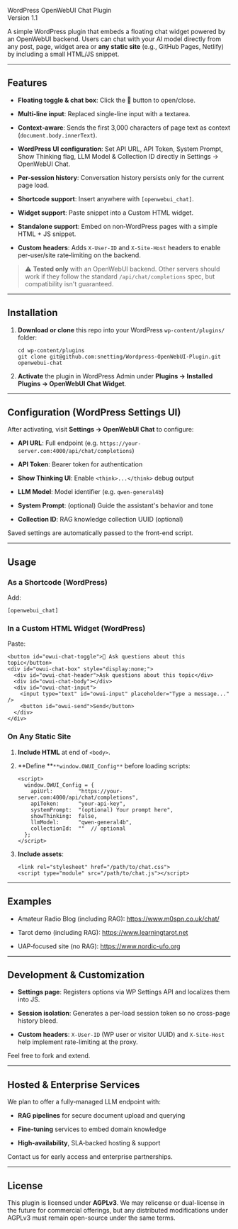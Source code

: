 WordPress OpenWebUI Chat Plugin\
Version 1.1

A simple WordPress plugin that embeds a floating chat widget powered by an OpenWebUI backend. Users can chat with your AI model directly from any post, page, widget area or **any static site** (e.g., GitHub Pages, Netlify) by including a small HTML/JS snippet.

* * * * *

Features
--------

-   **Floating toggle & chat box**: Click the 💬 button to open/close.

-   **Multi-line input**: Replaced single-line input with a textarea.

-   **Context‑aware**: Sends the first 3,000 characters of page text as context (`document.body.innerText`).

-   **WordPress UI configuration**: Set API URL, API Token, System Prompt, Show Thinking flag, LLM Model & Collection ID directly in Settings → OpenWebUI Chat.

-   **Per-session history**: Conversation history persists only for the current page load.

-   **Shortcode support**: Insert anywhere with `[openwebui_chat]`.

-   **Widget support**: Paste snippet into a Custom HTML widget.

-   **Standalone support**: Embed on non‑WordPress pages with a simple HTML + JS snippet.

-   **Custom headers**: Adds `X-User-ID` and `X-Site-Host` headers to enable per-user/site rate‑limiting on the backend.

> ⚠️ **Tested only** with an OpenWebUI backend. Other servers should work if they follow the standard `/api/chat/completions` spec, but compatibility isn't guaranteed.

* * * * *

Installation
------------

1.  **Download or clone** this repo into your WordPress `wp-content/plugins/` folder:

    ```
    cd wp-content/plugins
    git clone git@github.com:snetting/Wordpress-OpenWebUI-Plugin.git openwebui-chat
    ```

2.  **Activate** the plugin in WordPress Admin under **Plugins → Installed Plugins → OpenWebUI Chat Widget**.

* * * * *

Configuration (WordPress Settings UI)
-------------------------------------

After activating, visit **Settings → OpenWebUI Chat** to configure:

-   **API URL**: Full endpoint (e.g. `https://your-server.com:4000/api/chat/completions`)

-   **API Token**: Bearer token for authentication

-   **Show Thinking UI**: Enable `<think>...</think>` debug output

-   **LLM Model**: Model identifier (e.g. `qwen-general4b`)

-   **System Prompt**: (optional) Guide the assistant's behavior and tone

-   **Collection ID**: RAG knowledge collection UUID (optional)

Saved settings are automatically passed to the front-end script.

* * * * *

Usage
-----

### As a Shortcode (WordPress)

Add:

```
[openwebui_chat]
```

### In a Custom HTML Widget (WordPress)

Paste:

```
<button id="owui-chat-toggle">💬 Ask questions about this topic</button>
<div id="owui-chat-box" style="display:none;">
  <div id="owui-chat-header">Ask questions about this topic</div>
  <div id="owui-chat-body"></div>
  <div id="owui-chat-input">
    <input type="text" id="owui-input" placeholder="Type a message..." />
    <button id="owui-send">Send</button>
  </div>
</div>
```

### On Any Static Site

1.  **Include HTML** at end of `<body>`.

2.  **Define **`**window.OWUI_Config**` before loading scripts:

    ```
    <script>
      window.OWUI_Config = {
        apiUrl:        "https://your-server.com:4000/api/chat/completions",
        apiToken:      "your-api-key",
        systemPrompt:  "(optional) Your prompt here",
        showThinking:  false,
        llmModel:      "qwen-general4b",
        collectionId:  ""  // optional
      };
    </script>
    ```

3.  **Include assets**:

    ```
    <link rel="stylesheet" href="/path/to/chat.css">
    <script type="module" src="/path/to/chat.js"></script>
    ```

* * * * *

Examples
--------

-   Amateur Radio Blog (including RAG): <https://www.m0spn.co.uk/chat/>

-   Tarot demo (including RAG): <https://www.learningtarot.net>

-   UAP‑focused site (no RAG): <https://www.nordic-ufo.org>

* * * * *

Development & Customization
---------------------------

-   **Settings page**: Registers options via WP Settings API and localizes them into JS.

-   **Session isolation**: Generates a per-load session token so no cross-page history bleed.

-   **Custom headers**: `X-User-ID` (WP user or visitor UUID) and `X-Site-Host` help implement rate-limiting at the proxy.

Feel free to fork and extend.

* * * * *

Hosted & Enterprise Services
----------------------------

We plan to offer a fully‑managed LLM endpoint with:

-   **RAG pipelines** for secure document upload and querying

-   **Fine‑tuning** services to embed domain knowledge

-   **High‑availability**, SLA‑backed hosting & support

Contact us for early access and enterprise partnerships.

* * * * *

License
-------

This plugin is licensed under **AGPLv3**. We may relicense or dual-license in the future for commercial offerings, but any distributed modifications under AGPLv3 must remain open-source under the same terms.
